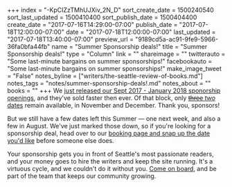 +++
index = "-KpCIZzTMhUJXiv_2N_D"
sort_create_date = 1500240540
sort_last_updated = 1500410400
sort_publish_date = 1500404400
create_date = "2017-07-16T14:29:00-07:00"
publish_date = "2017-07-18T12:00:00-07:00"
date = "2017-07-18T12:00:00-07:00"
last_updated = "2017-07-18T13:40:00-07:00"
preview_url = "9189cd5a-ac91-9fe9-5966-36fa0bfa44fb"
name = "Summer Sponsorship deals!"
title = "Summer Sponsorship deals!"
type = "Column"
link = ""
shareimage = ""
twitterauto = "Some last-minute bargains on summer sponsorships!"
facebookauto = "Some last-minute bargains on summer sponsorships!"
make_image_tweet = "False"
notes_byline = ["writers/the-seattle-review-of-books.md"]
notes_tags = "notes/summer-sponsorship-deals!.md"
notes_about = ""
books = ""
+++
We [just released our Sept 2017 - January 2018 sponorship openings](http://www.seattlereviewofbooks.com/notes/2017/07/03/sponsorships-now-open-through-january-2018/), and they've sold faster then ever. Of that block, only [~~three~~ _two_ dates](http://www.seattlereviewofbooks.com/sponsor/book/) remain available, in November and December. Thank you, sponsors!

But we still have a few dates left this Summer &mdash; one next week, and also a few in August. We've just marked those down, so if you're looking for a sponsorship deal, head over to our [booking page and snap up the date you'd like](http://www.seattlereviewofbooks.com/sponsor/book/) before someone else does. 

Your sponsorship gets you in front of Seattle's most passionate readers, and  your money goes to hire the writers and keep the site running. It's a virtuous cycle, and we couldn't do it without you. [Come on board](http://www.seattlereviewofbooks.com/sponsor/), and be part of the team that keeps our community growing. 